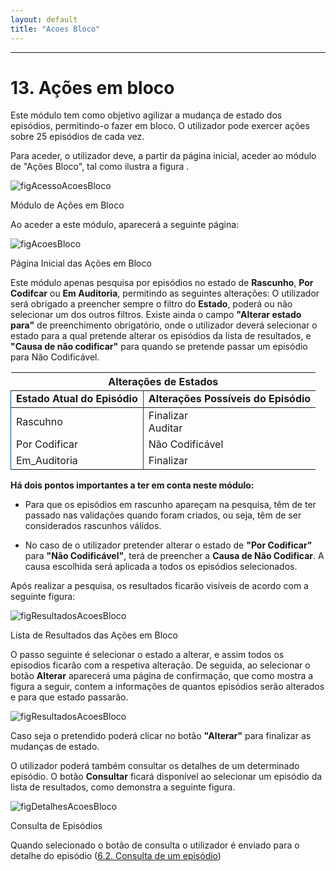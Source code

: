 ```yaml
---
layout: default
title: "Acoes Bloco"
---
```



---
<div id="acoesBloco"></div>

# 13. Ações em bloco

Este módulo tem como objetivo agilizar a mudança de estado dos episódios, permitindo-o fazer em bloco. O utilizador pode exercer ações sobre 25 episódios de cada vez.

Para aceder, o utilizador deve, a partir da página inicial, aceder ao módulo de "Ações Bloco", tal como ilustra a figura [](#figAcessoAcoesBloco). 

![figAcessoAcoesBloco](img/pages/14_1.jpg) 

<p class="caption" id="figAcessoAcoesBloco">Módulo de Ações em Bloco</p>

Ao aceder a este módulo, aparecerá a seguinte página:

![figAcoesBloco](img/pages/14_2.jpg)

<p class="caption" id="figAcessoAcoesBloco">Página Inicial das Ações em Bloco</p>

Este módulo apenas pesquisa por episódios no estado de **Rascunho**, **Por Codifcar** ou **Em Auditoria**, permitindo as seguintes alterações:
O utilizador será obrigado a preencher sempre o filtro do **Estado**, poderá ou não selecionar um dos outros filtros.
Existe ainda o campo **"Alterar estado para"** de preenchimento obrigatório, onde o utilizador deverá selecionar o estado para a qual pretende alterar os episódios da lista de resultados, e **"Causa de não codificar"** para quando se pretende passar um episódio para Não Codificável. 

<table>
  <thead>
    <tr align="center">
      <th colspan="2">Alterações de Estados</th>
    </tr>
  </thead>
  <tbody>
    <tr>
      <td style="border-bottom: none; border-right: none; border-left: 1pt solid rgb(0, 80, 130);"><strong>Estado Atual do Episódio</strong></td>
      <td style="border-bottom: none; border-right: none; border-left: 1pt solid rgb(0, 80, 130);"><strong>Alterações Possíveis do Episódio</strong></td>
    </tr>
  </tbody>
  <tbody>
    <tr>
      <td style="border-bottom: none; border-right: none; border-left: 1pt solid rgb(0, 80, 130);">Rascuhno</td>
      <td style="border-bottom: none; border-right: none; border-left: 1pt solid rgb(0, 80, 130);">Finalizar <br> Auditar</td>
    </tr>
    <tr>
      <td style="border-bottom: none; border-right: none; border-left: 1pt solid rgb(0, 80, 130);">Por Codificar</td>
      <td style="border-bottom: none; border-right: none; border-left: 1pt solid rgb(0, 80, 130);">Não Codificável</td>
    </tr>
    <tr>
      <td style="border-bottom: none; border-right: none; border-left: 1pt solid rgb(0, 80, 130);">Em_Auditoria</td>
      <td style="border-bottom: none; border-right: none; border-left: 1pt solid rgb(0, 80, 130);">Finalizar</td>
    </tr>
  </tbody>
</table>

**Há dois pontos importantes a ter em conta neste módulo:**

* Para que os episódios em rascunho apareçam na pesquisa, têm de ter passado nas validações quando foram criados, ou seja, têm de ser considerados rascunhos válidos.

* No caso de o utilizador pretender alterar o estado de **"Por Codificar"** para **"Não Codificável"**, terá de preencher a **Causa de Não Codificar**. A causa escolhida será aplicada a todos os episódios selecionados.
 
Após realizar a pesquisa, os resultados ficarão visíveis de acordo com a seguinte figura:

![figResultadosAcoesBloco](img/pages/14_3.jpg) 

<p class="caption" id="figResultadosAcoesBloco">Lista de Resultados das Ações em Bloco</p>

O passo seguinte é selecionar o estado a alterar, e assim todos os episodios ficarão com a respetiva alteração. 
De seguida, ao selecionar o botão **Alterar** aparecerá uma página de confirmação, que como mostra a figura a seguir, contem a informações de quantos episódios serão alterados e para que estado passarão.

![figResultadosAcoesBloco](img/pages/14_5.jpg) 

Caso seja o pretendido poderá clicar no botão **"Alterar"** para finalizar as mudanças de estado. 

O utilizador poderá também consultar os detalhes de um determinado episódio. O botão **Consultar** ficará disponível ao selecionar um episódio da lista de resultados, como demonstra a seguinte figura.

![figDetalhesAcoesBloco](img/pages/14_4.jpg) 

<p class="caption" id="figResultadosAcoesBloco">Consulta de Episódios</p>

Quando selecionado o botão de consulta o utilizador é enviado para o detalhe do episódio ([6.2. Consulta de um episódio](#codificacao-consulta-de-episodios))
